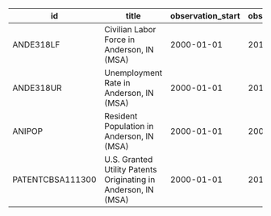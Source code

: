| id               | title                                                          | observation_start   | observation_end   |
|------------------|----------------------------------------------------------------|---------------------|-------------------|
| ANDE318LF        | Civilian Labor Force in Anderson, IN (MSA)                     | 2000-01-01          | 2014-12-01        |
| ANDE318UR        | Unemployment Rate in Anderson, IN (MSA)                        | 2000-01-01          | 2014-12-01        |
| ANIPOP           | Resident Population in Anderson, IN (MSA)                      | 2000-01-01          | 2009-01-01        |
| PATENTCBSA111300 | U.S. Granted Utility Patents Originating in Anderson, IN (MSA) | 2000-01-01          | 2015-01-01        |